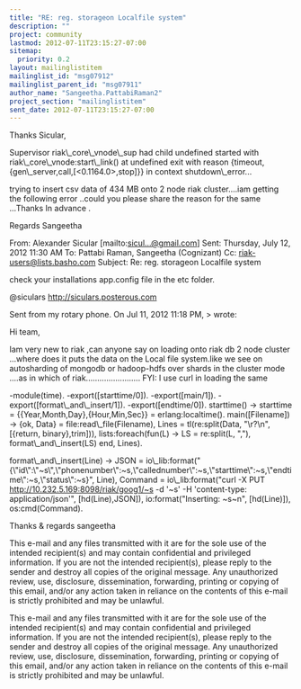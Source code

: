 ```yaml
---
title: "RE: reg. storageon Localfile system"
description: ""
project: community
lastmod: 2012-07-11T23:15:27-07:00
sitemap:
  priority: 0.2
layout: mailinglistitem
mailinglist_id: "msg07912"
mailinglist_parent_id: "msg07911"
author_name: "Sangeetha.PattabiRaman2"
project_section: "mailinglistitem"
sent_date: 2012-07-11T23:15:27-07:00
---
```



Thanks Sicular,

Supervisor riak\\_core\\_vnode\\_sup had child undefined started with 
riak\\_core\\_vnode:start\\_link() at undefined exit with reason 
{timeout,{gen\\_server,call,[&lt;0.1164.0&gt;,stop]}} in context shutdown\\_error...


trying to insert csv data of 434 MB onto 2 node riak cluster....iam getting the 
following error ..could you please share the reason for the same
...Thanks In advance .

Regards
Sangeetha

From: Alexander Sicular [mailto:sicul...@gmail.com]
Sent: Thursday, July 12, 2012 11:30 AM
To: Pattabi Raman, Sangeetha (Cognizant)
Cc: riak-users@lists.basho.com
Subject: Re: reg. storageon Localfile system


check your installations app.config file in the etc folder.

@siculars
http://siculars.posterous.com

Sent from my rotary phone.
On Jul 11, 2012 11:18 PM, 
&gt;
 wrote:

Hi team,

 Iam very new to riak ,can anyone say on loading onto riak db 2 
node cluster ...where does it puts the data on the Local file system.like we 
see on autosharding of mongodb or hadoop-hdfs over shards in the cluster mode 
....as in which of riak........................
FYI:
I use curl in loading the same

-module(time).
-export([starttime/0]).
-export([main/1]).
-export([format\\_and\\_insert/1]).
-export([endtime/0]).
starttime() -&gt;
starttime = {{Year,Month,Day},{Hour,Min,Sec}} = erlang:localtime().
main([Filename]) -&gt;
 {ok, Data} = file:read\\_file(Filename),
 Lines = tl(re:split(Data, "\\r?\\n", [{return, binary},trim])),
 lists:foreach(fun(L) -&gt; LS = re:split(L, ","), format\\_and\\_insert(LS) end, 
Lines).

format\\_and\\_insert(Line) -&gt;
 JSON = 
io\\_lib:format("{\\"id\\":\\"~s\\",\\"phonenumber\\":~s,\\"callednumber\\":~s,\\"starttime\\":~s,\\"endtime\\":~s,\\"status\\":~s}",
 Line),
 Command = io\\_lib:format("curl -X PUT http://10.232.5.169:8098/riak/goog1/~s 
-d '~s' -H 'content-type: application/json'", [hd(Line),JSON]),
 io:format("Inserting: ~s~n", [hd(Line)]),
 os:cmd(Command).


Thanks & regards
sangeetha

This e-mail and any files transmitted with it are for the sole use of the 
intended recipient(s) and may contain confidential and privileged information. 
If you are not the intended recipient(s), please reply to the sender and 
destroy all copies of the original message. Any unauthorized review, use, 
disclosure, dissemination, forwarding, printing or copying of this email, 
and/or any action taken in reliance on the contents of this e-mail is strictly 
prohibited and may be unlawful.


This e-mail and any files transmitted with it are for the sole use of the 
intended recipient(s) and may contain confidential and privileged information. 
If you are not the intended recipient(s), please reply to the sender and 
destroy all copies of the original message. Any unauthorized review, use, 
disclosure, dissemination, forwarding, printing or copying of this email, 
and/or any action taken in reliance on the contents of this e-mail is strictly 
prohibited and may be unlawful.

